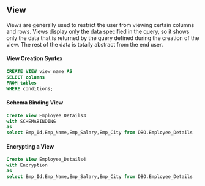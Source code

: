 ## View

Views are generally used to restrict the user from viewing certain columns and rows. Views display only the data specified in the query, so it shows only the data that is returned by the query defined during the creation of the view. The rest of the data is totally abstract from the end user. 

#### View Creation Syntex
```sql
CREATE VIEW view_name AS  
SELECT columns  
FROM tables  
WHERE conditions; 
```
#### Schema Binding View
```sql
Create View Employee_Details3  
with SCHEMABINDING  
as  
select Emp_Id,Emp_Name,Emp_Salary,Emp_City from DBO.Employee_Details 
```

#### Encrypting a View
```sql
Create View Employee_Details4  
with Encryption  
as  
select Emp_Id,Emp_Name,Emp_Salary,Emp_City from DBO.Employee_Details  
```


